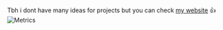 Tbh i dont have many ideas for projects but you can check [my website](https://niszogen.com) 👍
![Metrics](https://metrics.lecoq.io/niszogen?template=classic&isocalendar=1&languages=1&fortune=1&steam=1&base=header%2C%20activity%2C%20community%2C%20repositories%2C%20metadata&base.indepth=false&base.hireable=false&base.skip=false&isocalendar=false&isocalendar.duration=half-year&languages=false&languages.limit=8&languages.threshold=0%25&languages.other=false&languages.colors=github&languages.sections=most-used&languages.indepth=false&languages.analysis.timeout=15&languages.analysis.timeout.repositories=7.5&languages.categories=markup%2C%20programming&languages.recent.categories=markup%2C%20programming&languages.recent.load=300&languages.recent.days=14&steam=false&steam.sections=player%2C%20most-played%2C%20recently-played&steam.user=76561198214283996&steam.games.limit=1&steam.recent.games.limit=1&steam.achievements.limit=2&steam.playtime.threshold=2&fortune=false&config.timezone=Europe%2FWarsaw)
